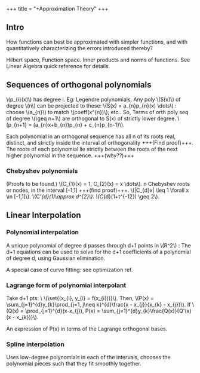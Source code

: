 +++
title = "+Approximation Theory"
+++

## Intro
How functions can best be approximated with simpler functions, and with quantitatively characterizing the errors introduced thereby?

Hilbert space, Function space. Inner products and norms of functions. See Linear Algebra quick reference for details.


## Sequences of orthogonal polynomials
\\(p_{i}(x)\\) has degree i. Eg: Legendre polynomials. Any poly \\(S(x)\\) of degree \\(n\\) can be projected to these: \\(S(x) = a_{n}p_{n}(x) \dots\\) : choose \\(a_{n}\\) to match \\(coeff(x^{n})\\); etc.. So, Terms of orth poly seq of degree \\(\geq n+1\\) are orthogonal to S(x) of strictly lower degree. \\(p_{n+1} = (a_{n}x+b_{n})p_{n} + c_{n}p_{n-1}\\).

Each polynomial in an orthogonal sequence has all n of its roots real, distinct, and strictly inside the interval of orthogonality +++(Find proof)+++. The roots of each polynomial lie strictly between the roots of the next higher polynomial in the sequence. +++(why??)+++

### Chebyshev polynomials
(Proofs to be found.) \\(C_{1}(x) = 1, C_{2}(x) = x \dots\\). n Chebyshev roots or nodes, in the interval [-1,1] +++(find proof)+++. \\(|C_{d}x| \leq 1 \forall x \in [-1,1]\\). \\(C'_{d}(1)\approx d^{2}\\). \\(C_{d}(1+t^{-12}) \geq 2\\).

## Linear Interpolation
### Polynomial interpolation
A unique polynomial of degree d passes through d+1 points in \\(R^2\\) : The d+1 equations can be used to solve for the d+1 coefficients of a polynomial of degree d, using Gaussian elimination.

A special case of curve fitting: see optimization ref.

### Lagrange form of polynomial interpolant
Take d+1 pts: \\
\\(\set{(x_{i}, y_{i} = f(x_{i}))}\\). Then, \\(P(x) = \sum_{j=1}^{d}y_{k}\prod_{j=1, j\neq k}^{d}\frac{x - x_{j}}{x_{k} - x_{j}}\\). If \\(Q(x) = \prod_{j=1}^{d}(x-x_{j}), P(x) = \sum_{j=1}^{d}y_{k}\frac{Q(x)}{Q'(x)(x - x_{k})}\\).

An expression of P(x) in terms of the Lagrange orthogonal bases.

### Spline interpolation
Uses low-degree polynomials in each of the intervals, chooses the polynomial pieces such that they fit smoothly together.

